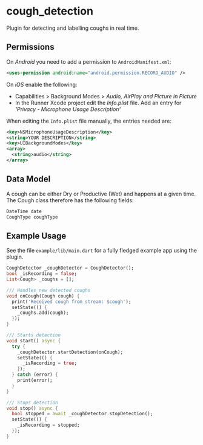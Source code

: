 # cough_detection

Plugin for detecting and labelling coughs in real time.

## Permissions
On *Android* you need to add a permission to `AndroidManifest.xml`:
```xml
<uses-permission android:name="android.permission.RECORD_AUDIO" />
```

On *iOS* enable the following:
* Capabilities > Background Modes > _Audio, AirPlay and Picture in Picture_
* In the Runner Xcode project edit the _Info.plist_ file. Add an entry for _'Privacy - Microphone Usage Description'_

When editing the `Info.plist` file manually, the entries needed are:
```xml
<key>NSMicrophoneUsageDescription</key>
<string>YOUR DESCRIPTION</string>
<key>UIBackgroundModes</key>
<array>
  <string>audio</string>
</array>
```

## Data Model
A cough can be either Dry or Productive (Wet) and happens at a given time. The Cough class therefore has the following fields:

```dart
DateTime date
CoughType coughType
```

## Example Usage 
See the file `example/lib/main.dart` for a fully fledged example app using the plugin.

```dart
CoughDetector _coughDetector = CoughDetector();
bool _isRecording = false;
List<Cough> _coughs = [];

/// Handles new detected coughs
void onCough(Cough cough) {
  print('Received cough from stream: $cough');
  setState(() {
    _coughs.add(cough);
  });
}

/// Starts detection
void start() async {
  try {
    _coughDetector.startDetection(onCough);
    setState(() {
      _isRecording = true;
    });
  } catch (error) {
    print(error);
  }
}

/// Stops detection
void stop() async {
  bool stopped = await _coughDetector.stopDetection();
  setState(() {
    _isRecording = stopped;
  });
}
```
